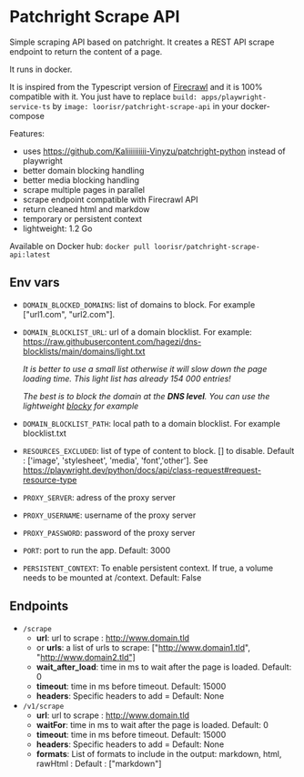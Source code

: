 # Patchright Scrape API

Simple scraping API based on patchright.
It creates a REST API scrape endpoint to return the content of a page.

It runs in docker.

It is inspired from the Typescript version of [Firecrawl](https://github.com/mendableai/firecrawl/tree/main/apps/playwright-service-ts) and it is 100% compatible with it. You just have to replace `build: apps/playwright-service-ts` by `image: loorisr/patchright-scrape-api` in your docker-compose

Features:
* uses https://github.com/Kaliiiiiiiiii-Vinyzu/patchright-python instead of playwright
* better domain blocking handling
* better media blocking handling
* scrape multiple pages in parallel
* scrape endpoint compatible with Firecrawl API
* return cleaned html and markdow
* temporary or persistent context
* lightweight: 1.2 Go

Available on Docker hub: `docker pull loorisr/patchright-scrape-api:latest`

## Env vars
* `DOMAIN_BLOCKED_DOMAINS`: list of domains to block. For example ["url1.com", "url2.com"].
* `DOMAIN_BLOCKLIST_URL`: url of a domain blocklist. For example: https://raw.githubusercontent.com/hagezi/dns-blocklists/main/domains/light.txt
  
  *It is better to use a small list otherwise it will slow down the page loading time. This light list has already 154 000 entries!*
  
  *The best is to block the domain at the **DNS level**. You can use the lightweight [blocky](https://github.com/0xERR0R/blocky) for example*
  
* `DOMAIN_BLOCKLIST_PATH`: local path to a domain blocklist. For example blocklist.txt
* `RESOURCES_EXCLUDED`: list of type of content to block. [] to disable. Default : ['image', 'stylesheet', 'media', 'font','other']. See https://playwright.dev/python/docs/api/class-request#request-resource-type

* `PROXY_SERVER`: adress of the proxy server
* `PROXY_USERNAME`: username of the proxy server
* `PROXY_PASSWORD`: password of the proxy server

* `PORT`: port to run the app. Default: 3000

* `PERSISTENT_CONTEXT`: To enable persistent context. If true, a volume needs to be mounted at /context. Default: False

## Endpoints
* `/scrape`
  - **url**: url to scrape : http://www.domain.tld
  - or **urls**: a list of urls to scrape: ["http://www.domain1.tld", "http://www.domain2.tld"]
  - **wait_after_load**: time in ms to wait after the page is loaded. Default: 0
  - **timeout**: time in ms before timeout. Default: 15000
  - **headers**: Specific headers to add = Default: None
* `/v1/scrape`
  - **url**: url to scrape : http://www.domain.tld
  - **waitFor**: time in ms to wait after the page is loaded. Default: 0
  - **timeout**: time in ms before timeout. Default: 15000
  - **headers**: Specific headers to add = Default: None
  - **formats**: List of formats to include in the output: markdown, html, rawHtml : Default : ["markdown"]
